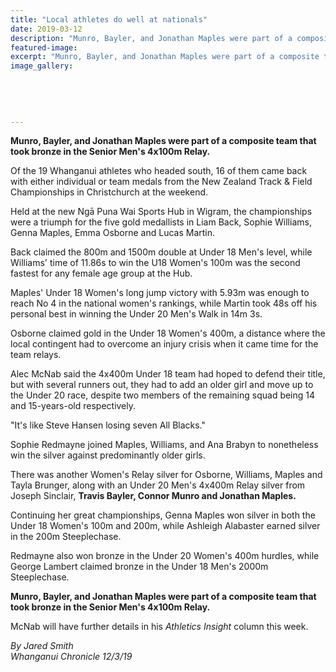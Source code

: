 ```yaml
---
title: "Local athletes do well at nationals"
date: 2019-03-12
description: "Munro, Bayler, and Jonathan Maples were part of a composite team that took bronze in the Senior Men's 4x100m Relay..."
featured-image: 
excerpt: "Munro, Bayler, and Jonathan Maples were part of a composite team that took bronze in the Senior Men's 4x100m Relay."
image_gallery:
	
	
	
	
	
---
```


<p class="element element-paragraph"><strong>Munro, Bayler, and Jonathan Maples were part of a composite team that took bronze in the Senior Men's 4x100m Relay.</strong></p>
<p class="element element-paragraph">Of the 19 Whanganui athletes who headed south, 16 of them came back with either individual or team medals from the New Zealand Track &amp; Field Championships in Christchurch at the weekend.</p>
<p class="element element-paragraph">Held at the new Ngā Puna Wai Sports Hub in Wigram, the championships were a triumph for the five gold medallists in Liam Back, Sophie Williams, Genna Maples, Emma Osborne and Lucas Martin.</p>
<p class="element element-paragraph">Back claimed the 800m and 1500m double at Under 18 Men's level, while Williams' time of 11.86s to win the U18 Women's 100m was the second fastest for any female age group at the Hub.</p>
<p class="element element-paragraph">Maples' Under 18 Women's long jump victory with 5.93m was enough to reach No 4 in the national women's rankings, while Martin took 48s off his personal best in winning the Under 20 Men's Walk in 14m 3s.</p>
<p class="element element-paragraph">Osborne claimed gold in the Under 18 Women's 400m, a distance where the local contingent had to overcome an injury crisis when it came time for the team relays.</p>
<p class="element element-paragraph">Alec McNab said the 4x400m Under 18 team had hoped to defend their title, but with several runners out, they had to add an older girl and move up to the Under 20 race, despite two members of the remaining squad being 14 and 15-years-old respectively.</p>
<p class="element element-paragraph">"It's like Steve Hansen losing seven All Blacks."</p>
<p class="element element-paragraph">Sophie Redmayne joined Maples, Williams, and Ana Brabyn to nonetheless win the silver against predominantly older girls.</p>
<p class="element element-paragraph">There was another Women's Relay silver for Osborne, Williams, Maples and Tayla Brunger, along with an Under 20 Men's 4x400m Relay silver from Joseph Sinclair, <strong>Travis Bayler, Connor Munro and Jonathan Maples.</strong></p>
<p class="element element-paragraph">Continuing her great championships, Genna Maples won silver in both the Under 18 Women's 100m and 200m, while Ashleigh Alabaster earned silver in the 200m Steeplechase.</p>
<p class="element element-paragraph">Redmayne also won bronze in the Under 20 Women's 400m hurdles, while George Lambert claimed bronze in the Under 18 Men's 2000m Steeplechase.</p>
<p class="element element-paragraph"><strong>Munro, Bayler, and Jonathan Maples were part of a composite team that took bronze in the Senior Men's 4x100m Relay.</strong></p>
<p class="element element-paragraph">McNab will have further details in his&nbsp;<em>Athletics Insight</em>&nbsp;column this week.</p>
<p class="element element-paragraph"><em>By Jared Smith</em><br /><em>Whanganui Chronicle 12/3/19</em></p>

